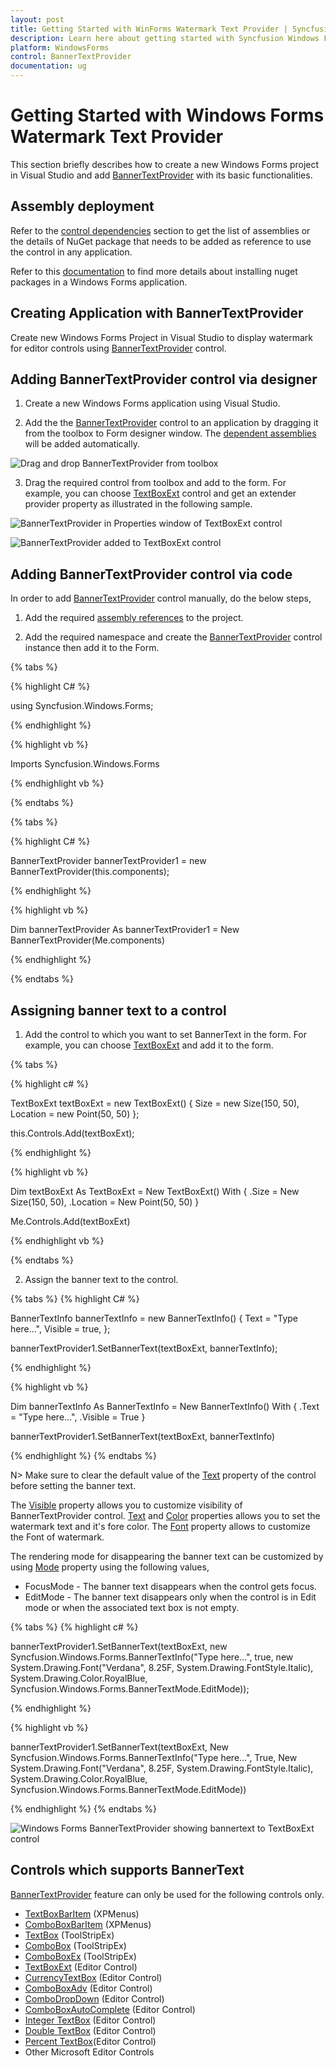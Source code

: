 ```yaml
---
layout: post
title: Getting Started with WinForms Watermark Text Provider | Syncfusion
description: Learn here about getting started with Syncfusion Windows Forms Watermark Text Provider (BannerText) control and more details.
platform: WindowsForms
control: BannerTextProvider
documentation: ug
---
```


# Getting Started with Windows Forms Watermark Text Provider

This section briefly describes how to create a new Windows Forms project in Visual Studio and add [BannerTextProvider](https://help.syncfusion.com/cr/windowsforms/Syncfusion.Windows.Forms.BannerTextProvider.html) with its basic functionalities.

## Assembly deployment

Refer to the [control dependencies](https://help.syncfusion.com/windowsforms/control-dependencies#bannertextprovider) section to get the list of assemblies or the details of NuGet package that needs to be added as reference to use the control in any application.

Refer to this [documentation](https://help.syncfusion.com/windowsforms/visual-studio-integration/nuget-packages) to find more details about installing nuget packages in a Windows Forms application.

## Creating Application with BannerTextProvider
Create new Windows Forms Project in Visual Studio to display watermark for editor controls using [BannerTextProvider](https://help.syncfusion.com/cr/windowsforms/Syncfusion.Windows.Forms.BannerTextProvider.html) control.

## Adding BannerTextProvider control via designer

1) Create a new Windows Forms application using Visual Studio.

2) Add the the [BannerTextProvider](https://help.syncfusion.com/cr/windowsforms/Syncfusion.Windows.Forms.BannerTextProvider.html) control to an application by dragging it from the toolbox to Form designer window. The [dependent assemblies](https://help.syncfusion.com/windowsforms/control-dependencies#bannertextprovider) will be added automatically.

![Drag and drop BannerTextProvider from toolbox](GettingStarted_images/GettingStarted_img1.png) 

3) Drag the required control from toolbox and add to the form. For example, you can choose [TextBoxExt](https://help.syncfusion.com/cr/windowsforms/Syncfusion.Windows.Forms.Tools.TextBoxExt.html) control and get an extender provider property as illustrated in the following sample.

![BannerTextProvider in Properties window of TextBoxExt control](GettingStarted_images/GettingStarted_img3.png) 

![BannerTextProvider added to TextBoxExt control](GettingStarted_images/GettingStarted_img2.png) 

## Adding BannerTextProvider control via code

In order to add [BannerTextProvider](https://help.syncfusion.com/cr/windowsforms/Syncfusion.Windows.Forms.BannerTextProvider.html) control manually, do the below steps,

1) 	Add the required [assembly references](https://help.syncfusion.com/windowsforms/control-dependencies#bannertextprovider) to the project.

2) Add the required namespace and create the [BannerTextProvider](https://help.syncfusion.com/cr/windowsforms/Syncfusion.Windows.Forms.BannerTextProvider.html) control instance then add it to the Form.

{% tabs %}

{% highlight C# %}

using Syncfusion.Windows.Forms;

{% endhighlight %}

{% highlight vb %}

Imports Syncfusion.Windows.Forms

{% endhighlight vb %}

{% endtabs %}

{% tabs %}

{% highlight C# %}

BannerTextProvider bannerTextProvider1 = new BannerTextProvider(this.components);

{% endhighlight %}

{% highlight vb %}

Dim bannerTextProvider As bannerTextProvider1 = New BannerTextProvider(Me.components)

{% endhighlight %}

{% endtabs %}


## Assigning banner text to a control

1) Add the control to which you want to set BannerText in the form. For example, you can choose [TextBoxExt](https://help.syncfusion.com/cr/windowsforms/Syncfusion.Windows.Forms.Tools.TextBoxExt.html) and add it to the form.

{% tabs %}

{% highlight c# %}

TextBoxExt textBoxExt = new TextBoxExt()
{
    Size = new Size(150, 50),
    Location = new Point(50, 50)
};

this.Controls.Add(textBoxExt);

{% endhighlight %}

{% highlight vb %}

 Dim textBoxExt As TextBoxExt = New TextBoxExt() With 
{
    .Size = New Size(150, 50),
    .Location = New Point(50, 50)
}

Me.Controls.Add(textBoxExt)

{% endhighlight vb %}

{% endtabs %}

2) Assign the banner text to the control.

{% tabs %}
{% highlight C# %}

 BannerTextInfo bannerTextInfo = new BannerTextInfo()
{
    Text = "Type here...",
    Visible = true,
};

bannerTextProvider1.SetBannerText(textBoxExt, bannerTextInfo);

{% endhighlight %}

{% highlight vb %}

Dim bannerTextInfo As BannerTextInfo = New BannerTextInfo() With 
{
    .Text = "Type here...",
    .Visible = True
}

bannerTextProvider1.SetBannerText(textBoxExt, bannerTextInfo)

{% endhighlight %}
{% endtabs %}

N> Make sure to clear the default value of the [Text](https://help.syncfusion.com/cr/windowsforms/Syncfusion.Windows.Forms.BannerTextInfo.html#Syncfusion_Windows_Forms_BannerTextInfo_Text) property of the control before setting the banner text.

The [Visible](https://help.syncfusion.com/cr/windowsforms/Syncfusion.Windows.Forms.BannerTextInfo.html#Syncfusion_Windows_Forms_BannerTextInfo_Visible) property allows you to customize visibility of BannerTextProvider control. [Text](https://help.syncfusion.com/cr/windowsforms/Syncfusion.Windows.Forms.BannerTextInfo.html#Syncfusion_Windows_Forms_BannerTextInfo_Text) and [Color](https://help.syncfusion.com/cr/windowsforms/Syncfusion.Windows.Forms.BannerTextInfo.html#Syncfusion_Windows_Forms_BannerTextInfo__ctor_System_String_System_Boolean_System_Drawing_Font_System_Drawing_Color_Syncfusion_Windows_Forms_BannerTextMode_) properties allows you to set the watermark text and it's fore color. The [Font](https://help.syncfusion.com/cr/windowsforms/Syncfusion.Windows.Forms.BannerTextInfo.html#Syncfusion_Windows_Forms_BannerTextInfo__ctor_System_String_System_Boolean_System_Drawing_Font_System_Drawing_Color_Syncfusion_Windows_Forms_BannerTextMode_) property allows to customize the Font of watermark.

The rendering mode for disappearing the banner text can be customized by using [Mode](https://help.syncfusion.com/cr/windowsforms/Syncfusion.Windows.Forms.BannerTextInfo.html#Syncfusion_Windows_Forms_BannerTextInfo_Mode) property using the following values,

* FocusMode - The banner text disappears when the control gets focus.
* EditMode - The banner text disappears only when the control is in Edit mode or when the associated text box is not empty.


{% tabs %}
{% highlight c# %}

bannerTextProvider1.SetBannerText(textBoxExt, new Syncfusion.Windows.Forms.BannerTextInfo("Type here...", true, new System.Drawing.Font("Verdana", 8.25F, System.Drawing.FontStyle.Italic), System.Drawing.Color.RoyalBlue, Syncfusion.Windows.Forms.BannerTextMode.EditMode));

{% endhighlight %}

{% highlight vb %}

bannerTextProvider1.SetBannerText(textBoxExt, New Syncfusion.Windows.Forms.BannerTextInfo("Type here...", True, New System.Drawing.Font("Verdana", 8.25F, System.Drawing.FontStyle.Italic), System.Drawing.Color.RoyalBlue, Syncfusion.Windows.Forms.BannerTextMode.EditMode))

{% endhighlight %}
{% endtabs %}
 
 ![Windows Forms BannerTextProvider showing bannertext to TextBoxExt control](Overview_images/Banner_textbox.png) 


## Controls which supports BannerText

 [BannerTextProvider](https://help.syncfusion.com/cr/windowsforms/Syncfusion.Windows.Forms.BannerTextProvider.html) feature can only be used for the following controls only.

* [TextBoxBarItem](https://help.syncfusion.com/windowsforms/popupmenu/baritem-types#textboxbaritem ) (XPMenus)
* [ComboBoxBarItem](https://help.syncfusion.com/windowsforms/popupmenu/baritem-types#comboboxbaritem ) (XPMenus)
* [TextBox](https://help.syncfusion.com/windowsforms/ribbon/getting-started#add-toolstriptextbox ) (ToolStripEx)
* [ComboBox](https://help.syncfusion.com/windowsforms/ribbon/getting-started#toolstripcombobox ) (ToolStripEx)
* [ComboBoxEx](https://help.syncfusion.com/windowsforms/ribbon/getting-started#toolstripcomboboxex ) (ToolStripEx)
* [TextBoxExt](https://help.syncfusion.com/windowsforms/textbox/overview ) (Editor Control)
* [CurrencyTextBox](https://help.syncfusion.com/windowsforms/currency-textbox/overview ) (Editor Control)
* [ComboBoxAdv](https://help.syncfusion.com/windowsforms/classic/combobox/overview ) (Editor Control)
* [ComboDropDown](https://help.syncfusion.com/windowsforms/combobox-dropdown/overview ) (Editor Control)
* [ComboBoxAutoComplete](https://help.syncfusion.com/windowsforms/classic/autocomplete/overview ) (Editor Control)
* [Integer TextBox](https://help.syncfusion.com/windowsforms/integer-textbox/overview ) (Editor Control)
* [Double TextBox](https://help.syncfusion.com/windowsforms/double-textbox/overview ) (Editor Control)
* [Percent TextBox](https://help.syncfusion.com/windowsforms/percent-textbox/overview )(Editor Control)
* Other Microsoft Editor Controls

